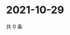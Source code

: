 # 2021-10-29

共 0 条

<!-- BEGIN WEIBO -->
<!-- 最后更新时间 Fri Oct 29 2021 16:17:11 GMT+0800 (China Standard Time) -->

<!-- END WEIBO -->
